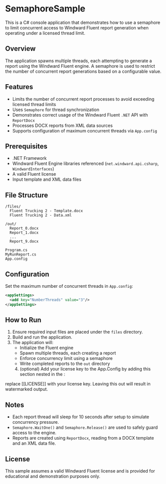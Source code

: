 # SemaphoreSample

This is a C# console application that demonstrates how to use a semaphore to limit concurrent access to Windward Fluent report generation when operating under a licensed thread limit.

## Overview

The application spawns multiple threads, each attempting to generate a report using the Windward Fluent engine. A semaphore is used to restrict the number of concurrent report generations based on a configurable value.

## Features

- Limits the number of concurrent report processes to avoid exceeding licensed thread limits
- Uses `Semaphore` for thread synchronization
- Demonstrates correct usage of the Windward Fluent `.NET` API with `ReportDocx`
- Processes DOCX reports from XML data sources
- Supports configuration of maximum concurrent threads via `App.config`

## Prerequisites

- .NET Framework
- Windward Fluent Engine libraries referenced (`net.windward.api.csharp`, `WindwardInterfaces`)
- A valid Fluent license
- Input template and XML data files

## File Structure

```
/files/
  Fluent Trucking 2 - Template.docx
  Fluent Trucking 2 - Data.xml

/out/
  Report_0.docx
  Report_1.docx
  ...
  Report_9.docx

Program.cs
MyRunReport.cs
App.config
```

## Configuration

Set the maximum number of concurrent threads in `App.config`:

```xml
<appSettings>
  <add key="NumberThreads" value="3"/>
</appSettings>
```

## How to Run

1. Ensure required input files are placed under the `files` directory.
2. Build and run the application.
3. The application will:
   - Initialize the Fluent engine
   - Spawn multiple threads, each creating a report
   - Enforce concurrency limit using a semaphore
   - Write completed reports to the `out` directory
   4. (optional) Add your license key to the App.Config by adding this section nested in the <configuration>:

  <WindwardReports>
    <add key="license" value="[[LICENSE]]"/>
  </WindwardReports>

  replace [[LICENSE]] with your license key. Leaving this out will result in watermarked output.

## Notes

- Each report thread will sleep for 10 seconds after setup to simulate concurrency pressure.
- `Semaphore.WaitOne()` and `Semaphore.Release()` are used to safely guard access to the engine.
- Reports are created using `ReportDocx`, reading from a DOCX template and an XML data file.

## License

This sample assumes a valid Windward Fluent license and is provided for educational and demonstration purposes only.